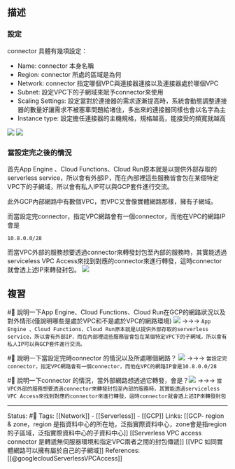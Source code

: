 
## 描述

### 設定
connector 具體有幾項設定：
- Name: connector 本身名稱
- Region: connector 所處的區域是為何
- Network: connector 指定哪個VPC與連接器連接以及連接器處於哪個VPC
- Subnet: 設定VPC下的子網域來賦予connector來使用
- Scaling Settings: 設定當對於連接器的需求逐漸提高時，系統會動態調整連接器的數量好讓需求不被塞車問題給堵住，多出來的連接器同樣也會以名字為主
- Instance type: 設定擔任連接器的主機規格，規格越高，能接受的頻寬就越高

![](https://res.cloudinary.com/dqfxgtyoi/image/upload/v1653322301/blog/network/serverless/serverless-vpc-access-connector-setting-part1_dwqgsh.png)
![](https://res.cloudinary.com/dqfxgtyoi/image/upload/v1653323718/blog/network/serverless/serverless-vpc-access-connector-setting-part2_yf5aqq.png)

### 當設定完之後的情況
首先App Engine 、Cloud Functions、Cloud Run原本就是以提供外部存取的serverless service，所以會有外部IP，而在內部裡這些服務皆會包在某個特定VPC下的子網域，所以會有私人IP可以與GCP套件進行交流。

此外GCP內部網路中有數個VPC，而VPC又會像實體網路那樣，擁有子網域。

而當設定完connector，指定VPC網路會有一個connector，而他在VPC的網路IP會是
```
10.8.0.0/28
```
而當VPC外部的服務想要透過connector來轉發封包至內部的服務時，其實能透過serviceless VPC Access來找到對應的connector來進行轉發，這時connector就會透上述IP來轉發封包。
![](https://cloud.google.com/vpc/images/serverless-vpc-access.svg)


## 複習

#🧠 說明一下App Engine、Cloud Functions、Cloud Run在GCP的網路狀況以及對外情形(僅說明哪些是處於VPC和不是處於VPC的網路環境) ![](https://cloud.google.com/vpc/images/serverless-vpc-access.svg) ->->-> `App Engine 、Cloud Functions、Cloud Run原本就是以提供外部存取的serverless service，所以會有外部IP，而在內部裡這些服務皆會包在某個特定VPC下的子網域，所以會有私人IP可以與GCP套件進行交流。`
<!--SR:!2022-07-02,25,250-->

#🧠 說明一下當設定完時connector 的情況以及所處哪個網路？ ![](https://cloud.google.com/vpc/images/serverless-vpc-access.svg) ->->-> `當設定完connector，指定VPC網路會有一個connector，而他在VPC的網路IP會是10.8.0.0/28`
<!--SR:!2022-06-08,11,250-->

#🧠 說明一下connector 的情況，當外部網路想透過它轉發，會是？![](https://cloud.google.com/vpc/images/serverless-vpc-access.svg) ->->-> `當VPC外部的服務想要透過connector來轉發封包至內部的服務時，其實能透過serviceless VPC Access來找到對應的connector來進行轉發，這時connector就會透上述IP來轉發封包`
<!--SR:!2022-07-02,25,250-->

---
Status: #🌱 
Tags:
[[Network]] - [[Serverless]] - [[GCP]]
Links:
[[GCP- region & zone，region 是指資料中心的所在地，泛指實際資料中心，zone會是指region的子區域，泛指實際資料中心的子資料中心]]
[[Serverless VPC access connector 是轉遞無伺服器環境和指定VPC兩者之間的封包傳遞]]
[[VPC 如同實體網路可以擁有屬於自己的子網域]]
References:
[[@googlecloudServerlessVPCAccess]]